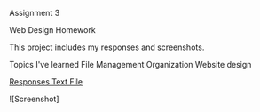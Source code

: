 Assignment 3  

Web Design Homework  

This project includes my responses and screenshots.  

Topics I've learned 
File Management
Organization
Website design

[Responses Text File](responses.txt)

![Screenshot] 
